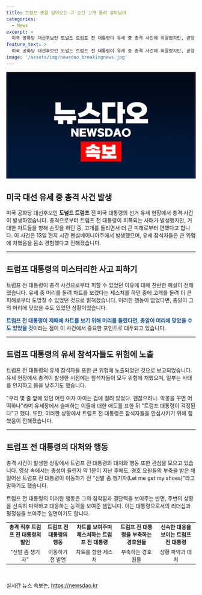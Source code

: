 ```yaml
---
title: 트럼프 총알 날아오는 그 순간 고개 돌려 살아남아
categories:
  - News
excerpt: >
  미국 공화당 대선후보인 도널드 트럼프 전 대통령이 유세 중 총격 사건에 휘말렸지만, 곧장 고개를 돌려 더 큰 화를 면했다. 차트를 보기 위해 돌아선 그 순간 총알이 관통될 뻔했으며, 유세 참석자들도 위험에 노출됐다. 트럼프 전 대통령은 경호원과 함께 일어서며 지지자들에게 강인한 모습을 보였다. 이 사건은 영상에도 담겼는데, 트럼프 전 대통령의 침착한 대처와 경호원들의 신속한 대응이 돋보였다.
feature_text: >
  미국 공화당 대선후보인 도널드 트럼프 전 대통령이 유세 중 총격 사건에 휘말렸지만, 곧장 고개를 돌려 더 큰 화를 면했다. 차트를 보기 위해 돌아선 그 순간 총알이 관통될 뻔했으며, 유세 참석자들도 위험에 노출됐다. 트럼프 전 대통령은 경호원과 함께 일어서며 지지자들에게 강인한 모습을 보였다. 이 사건은 영상에도 담겼는데, 트럼프 전 대통령의 침착한 대처와 경호원들의 신속한 대응이 돋보였다.
image: '/assets/img/newsdao_breakingnews.jpg'
---
```


<p><img src="/assets/img/newsdao_breakingnews.jpg" alt="pcversion 속보" /></p>

<h2 data-ke-size="size26">미국 대선 유세 중 총격 사건 발생</h2>

<p data-ke-size="size16">미국 공화당 대선후보인 <b>도널드 트럼프</b> 전 미국 대통령의 선거 유세 현장에서 총격 사건이 발생하였습니다. 총격으로부터 트럼프 전 대통령이 피폭되는 사태가 발생했지만, 거대한 차트들을 향해 손짓을 하던 중, 고개를 돌리면서 더 큰 피해로부터 면했다고 합니다. 이 사건은 13일 현지 시간 펜실베이니아주에서 발생했으며, 유세 참석자들은 큰 위험에 처했음을 몸소 경험했다고 전해졌습니다.</p>

<hr>

<h2 data-ke-size="size26">트럼프 대통령의 미스터리한 사고 피하기</h2>

<p data-ke-size="size16">트럼프 전 대통령이 총격 사건으로부터 피할 수 있었던 이유에 대해 찬란한 해설이 전해졌습니다. 유세 중 머리를 돌려 차트를 보겠다는 제스처를 하던 중에 고개를 돌려 더 큰 피해로부터 도망칠 수 있었던 것으로 밝혀졌습니다. 이러한 행동이 없었다면, 총알이 그의 머리에 맞았을 수도 있었던 상황이었습니다.</p>

<p data-ke-size="size16"><b><span style="color: #1a5490;">트럼프 전 대통령이 제때에 차트를 보기 위해 머리를 돌렸다면, 총알이 머리에 맞았을 수도 있었을 것</span></b>이라는 점이 이 사건에서 중요한 포인트로 대두되고 있습니다.</p>

<hr>

<h2 data-ke-size="size26">트럼프 대통령의 유세 참석자들도 위험에 노출</h2>

<p data-ke-size="size16">트럼프 전 대통령의 유세 참석자들 또한 큰 위험에 노출되었던 것으로 보고되었습니다. 유세 현장에서 총격이 발생한 시점에는 참석자들이 모두 위험에 처했으며, 일부는 사태를 인지하고 몸을 낮추기도 했습니다.</p>

<p data-ke-size="size16">"우리 몇 줄 앞에 있던 어린 여자 아이는 겁에 질려 있었다. 괜찮으려나. 악몽을 꾸면 어떡하나"라며 유세장에서 슬퍼하는 이들에 대한 애도를 표한 뒤 "트럼프 대통령이 걱정된다"고 했다. 또한, 이러한 상황에서 트럼프 전 대통령은 참석자들을 안심시키기 위해 힘썼음이 전해졌습니다.</p>

<hr>

<h2 data-ke-size="size26">트럼프 전 대통령의 대처와 행동</h2>

<p data-ke-size="size16">총격 사건이 발생한 상황에서 트럼프 전 대통령의 대처와 행동 또한 관심을 모으고 있습니다. 영상 속에서는 총성이 들린지 약 1분이 지난 후에도, 경호 요원들의 부축을 받은 채 일어선 트럼프 전 대통령이 이동하기 전 "신발 좀 챙기자(Let me get my shoes)"라고 말하기도 했습니다.</p>

<p data-ke-size="size16">트럼프 전 대통령의 이러한 행동은 그의 침착함과 결단력을 보여주는 반면, 주변의 상황을 신속히 파악하고 대응하는 능력을 보여준 셈입니다. 이는 대통령으로서의 리더십과 평정심을 보여주는 일면이기도 합니다.</p>

<table>
    <tbody>
        <tr>
            <td style="text-align: center; height: 17px;"><b>총격 직후 트럼프 전 대통령의 발언</b></td>
        <td style="text-align: center; height: 17px;"><b>트럼프 전 대통령의 행동</b></td>
        <td style="text-align: center; height: 17px;"><b>차트를 보여주며 제스처하는 트럼프 전 대통령</b></td>
        <td style="text-align: center; height: 17px;"><b>트럼프 전 대통령을 부축하는 경호원들</b></td>
        <td style="text-align: center; height: 17px;"><b>신속한 대응을 보이는 트럼프 전 대통령</b></td>
    </tr>
        <tr>
            <td style="text-align: center; height: 17px;">"신발 좀 챙기자"</td>
            <td style="text-align: center; height: 17px;">이동하기 전 발언</td>
            <td style="text-align: center; height: 17px;">차트를 향한 제스처</td>
            <td style="text-align: center; height: 17px;">부축하는 경호원들</td>
            <td style="text-align: center; height: 17px;">상황 파악과 대처</td>
        </tr>
    </tbody>
</table>

<p data-ke-size="size16">&nbsp;</p>
실시간 뉴스 속보는, <a href="https://newsdao.kr" rel="dofollow">https://newsdao.kr</a>


